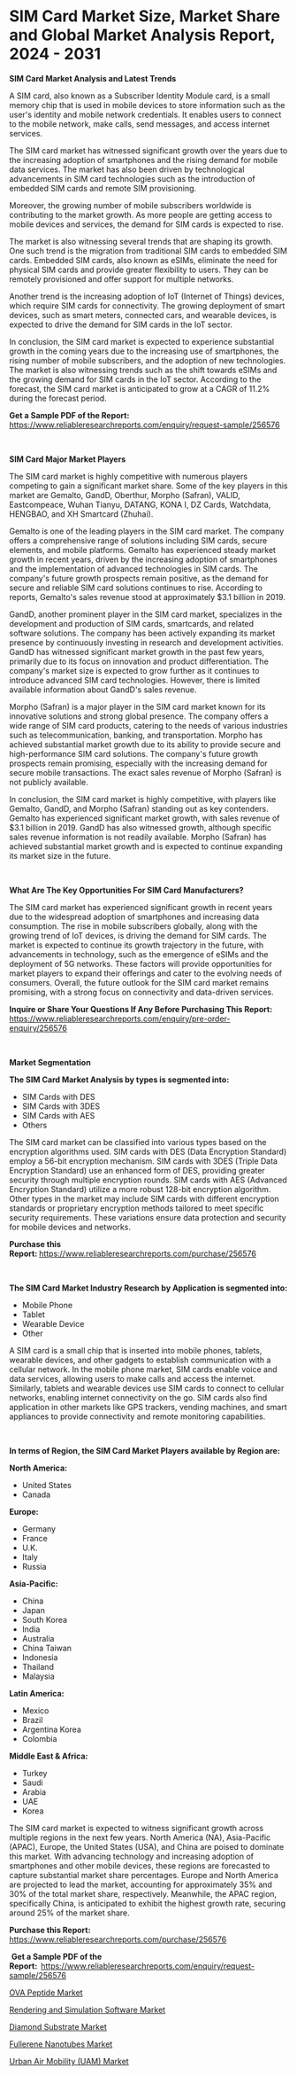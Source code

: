 <p><h1>SIM Card Market Size, Market Share and Global Market Analysis Report, 2024 - 2031</h1></p><p><strong>SIM Card Market Analysis and Latest Trends</strong></p>
<p><p>A SIM card, also known as a Subscriber Identity Module card, is a small memory chip that is used in mobile devices to store information such as the user's identity and mobile network credentials. It enables users to connect to the mobile network, make calls, send messages, and access internet services.</p><p>The SIM card market has witnessed significant growth over the years due to the increasing adoption of smartphones and the rising demand for mobile data services. The market has also been driven by technological advancements in SIM card technologies such as the introduction of embedded SIM cards and remote SIM provisioning.</p><p>Moreover, the growing number of mobile subscribers worldwide is contributing to the market growth. As more people are getting access to mobile devices and services, the demand for SIM cards is expected to rise.</p><p>The market is also witnessing several trends that are shaping its growth. One such trend is the migration from traditional SIM cards to embedded SIM cards. Embedded SIM cards, also known as eSIMs, eliminate the need for physical SIM cards and provide greater flexibility to users. They can be remotely provisioned and offer support for multiple networks.</p><p>Another trend is the increasing adoption of IoT (Internet of Things) devices, which require SIM cards for connectivity. The growing deployment of smart devices, such as smart meters, connected cars, and wearable devices, is expected to drive the demand for SIM cards in the IoT sector.</p><p>In conclusion, the SIM card market is expected to experience substantial growth in the coming years due to the increasing use of smartphones, the rising number of mobile subscribers, and the adoption of new technologies. The market is also witnessing trends such as the shift towards eSIMs and the growing demand for SIM cards in the IoT sector. According to the forecast, the SIM card market is anticipated to grow at a CAGR of 11.2% during the forecast period.</p></p>
<p><strong>Get a Sample PDF of the Report:&nbsp;</strong> <a href="https://www.reliableresearchreports.com/enquiry/request-sample/256576">https://www.reliableresearchreports.com/enquiry/request-sample/256576</a></p>
<p>&nbsp;</p>
<p><strong>SIM Card Major Market Players</strong></p>
<p><p>The SIM card market is highly competitive with numerous players competing to gain a significant market share. Some of the key players in this market are Gemalto, GandD, Oberthur, Morpho (Safran), VALID, Eastcompeace, Wuhan Tianyu, DATANG, KONA I, DZ Cards, Watchdata, HENGBAO, and XH Smartcard (Zhuhai).</p><p>Gemalto is one of the leading players in the SIM card market. The company offers a comprehensive range of solutions including SIM cards, secure elements, and mobile platforms. Gemalto has experienced steady market growth in recent years, driven by the increasing adoption of smartphones and the implementation of advanced technologies in SIM cards. The company's future growth prospects remain positive, as the demand for secure and reliable SIM card solutions continues to rise. According to reports, Gemalto's sales revenue stood at approximately $3.1 billion in 2019.</p><p>GandD, another prominent player in the SIM card market, specializes in the development and production of SIM cards, smartcards, and related software solutions. The company has been actively expanding its market presence by continuously investing in research and development activities. GandD has witnessed significant market growth in the past few years, primarily due to its focus on innovation and product differentiation. The company's market size is expected to grow further as it continues to introduce advanced SIM card technologies. However, there is limited available information about GandD's sales revenue.</p><p>Morpho (Safran) is a major player in the SIM card market known for its innovative solutions and strong global presence. The company offers a wide range of SIM card products, catering to the needs of various industries such as telecommunication, banking, and transportation. Morpho has achieved substantial market growth due to its ability to provide secure and high-performance SIM card solutions. The company's future growth prospects remain promising, especially with the increasing demand for secure mobile transactions. The exact sales revenue of Morpho (Safran) is not publicly available.</p><p>In conclusion, the SIM card market is highly competitive, with players like Gemalto, GandD, and Morpho (Safran) standing out as key contenders. Gemalto has experienced significant market growth, with sales revenue of $3.1 billion in 2019. GandD has also witnessed growth, although specific sales revenue information is not readily available. Morpho (Safran) has achieved substantial market growth and is expected to continue expanding its market size in the future.</p></p>
<p>&nbsp;</p>
<p><strong>What Are The Key Opportunities For SIM Card Manufacturers?</strong></p>
<p><p>The SIM card market has experienced significant growth in recent years due to the widespread adoption of smartphones and increasing data consumption. The rise in mobile subscribers globally, along with the growing trend of IoT devices, is driving the demand for SIM cards. The market is expected to continue its growth trajectory in the future, with advancements in technology, such as the emergence of eSIMs and the deployment of 5G networks. These factors will provide opportunities for market players to expand their offerings and cater to the evolving needs of consumers. Overall, the future outlook for the SIM card market remains promising, with a strong focus on connectivity and data-driven services.</p></p>
<p><strong>Inquire or Share Your Questions If Any Before Purchasing This Report:</strong> <a href="https://www.reliableresearchreports.com/enquiry/pre-order-enquiry/256576">https://www.reliableresearchreports.com/enquiry/pre-order-enquiry/256576</a></p>
<p>&nbsp;</p>
<p><strong>Market Segmentation</strong></p>
<p><strong>The SIM Card Market Analysis by types is segmented into:</strong></p>
<p><ul><li>SIM Cards with DES</li><li>SIM Cards with 3DES</li><li>SIM Cards with AES</li><li>Others</li></ul></p>
<p><p>The SIM card market can be classified into various types based on the encryption algorithms used. SIM cards with DES (Data Encryption Standard) employ a 56-bit encryption mechanism. SIM cards with 3DES (Triple Data Encryption Standard) use an enhanced form of DES, providing greater security through multiple encryption rounds. SIM cards with AES (Advanced Encryption Standard) utilize a more robust 128-bit encryption algorithm. Other types in the market may include SIM cards with different encryption standards or proprietary encryption methods tailored to meet specific security requirements. These variations ensure data protection and security for mobile devices and networks.</p></p>
<p><strong>Purchase this Report:&nbsp;</strong><a href="https://www.reliableresearchreports.com/purchase/256576">https://www.reliableresearchreports.com/purchase/256576</a></p>
<p>&nbsp;</p>
<p><strong>The SIM Card Market Industry Research by Application is segmented into:</strong></p>
<p><ul><li>Mobile Phone</li><li>Tablet</li><li>Wearable Device</li><li>Other</li></ul></p>
<p><p>A SIM card is a small chip that is inserted into mobile phones, tablets, wearable devices, and other gadgets to establish communication with a cellular network. In the mobile phone market, SIM cards enable voice and data services, allowing users to make calls and access the internet. Similarly, tablets and wearable devices use SIM cards to connect to cellular networks, enabling internet connectivity on the go. SIM cards also find application in other markets like GPS trackers, vending machines, and smart appliances to provide connectivity and remote monitoring capabilities.</p></p>
<p>&nbsp;</p>
<p><strong>In terms of Region, the SIM Card Market Players available by Region are:</strong></p>
<p>
    <p> <strong> North America: </strong>
        <ul>
            <li>United States</li>
            <li>Canada</li>
        </ul>
        </p> 
    <p> <strong> Europe: </strong>
        <ul>
            <li>Germany</li>
            <li>France</li>
            <li>U.K.</li>
            <li>Italy</li>
            <li>Russia</li>
        </ul>
        </p> 
    <p> <strong> Asia-Pacific: </strong>
        <ul>
            <li>China</li>
            <li>Japan</li>
            <li>South Korea</li>
            <li>India</li>
            <li>Australia</li>
            <li>China Taiwan</li>
            <li>Indonesia</li>
            <li>Thailand</li>
            <li>Malaysia</li>
        </ul>
        </p> 
    <p> <strong> Latin America: </strong>
        <ul>
            <li>Mexico</li>
            <li>Brazil</li>
            <li>Argentina Korea</li>
            <li>Colombia</li>
        </ul>
        </p> 
    <p> <strong> Middle East & Africa: </strong>
        <ul>
            <li>Turkey</li>
            <li>Saudi</li>
            <li>Arabia</li>
            <li>UAE</li>
            <li>Korea</li>
        </ul>
    </p>
    </p>
<p><p>The SIM card market is expected to witness significant growth across multiple regions in the next few years. North America (NA), Asia-Pacific (APAC), Europe, the United States (USA), and China are poised to dominate this market. With advancing technology and increasing adoption of smartphones and other mobile devices, these regions are forecasted to capture substantial market share percentages. Europe and North America are projected to lead the market, accounting for approximately 35% and 30% of the total market share, respectively. Meanwhile, the APAC region, specifically China, is anticipated to exhibit the highest growth rate, securing around 25% of the market share.</p></p>
<p><strong>Purchase this Report: </strong><a href="https://www.reliableresearchreports.com/purchase/256576">https://www.reliableresearchreports.com/purchase/256576</a></p>
<p>&nbsp;<strong>Get a Sample PDF of the Report:&nbsp;&nbsp;</strong><a href="https://www.reliableresearchreports.com/enquiry/request-sample/256576">https://www.reliableresearchreports.com/enquiry/request-sample/256576</a></p>
<p><strong></strong></p>
<p><p><a href="https://medium.com/@nevawelch2021/ova-peptide-market-share-evolution-and-market-growth-trends-2024-2031-8362e932db74">OVA Peptide Market</a></p><p><a href="https://github.com/melchekhinf/Market-Research-Report-List-2/blob/main/rendering-and-simulation-software-market.md">Rendering and Simulation Software Market</a></p><p><a href="https://medium.com/@nevawelch2021/diamond-substrate-market-exploring-market-share-market-trends-and-future-growth-5ff7b9775af8">Diamond Substrate Market</a></p><p><a href="https://medium.com/@nevawelch2021/fullerene-nanotubes-market-report-reveals-the-latest-trends-and-growth-opportunities-of-this-market-1ec10aa17faf">Fullerene Nanotubes Market</a></p><p><a href="https://github.com/sndrkn/Market-Research-Report-List-2/blob/main/urban-air-mobility-uam-market.md">Urban Air Mobility (UAM) Market</a></p></p>